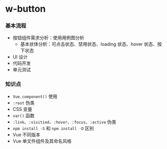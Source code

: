 # w-button

### 基本流程

- 按钮组件需求分析：使用用例图分析
  - 基本状体分析：可点击状态、禁用状态、loading 状态、hover 状态、按下状态
- UI 设计
- 代码开发
- 单元测试

### 知识点

- `Vue.component()` 使用
- `:root` 伪类
- CSS 变量
- `var()` 函数
- `:link`、`:visitied`、`:hover`、`:focus`、`:active` 伪类
- `npm install -S` 和 `npm install -D` 区别
- Vue 不同版本
- Vue 单文件组件及其命名风格
